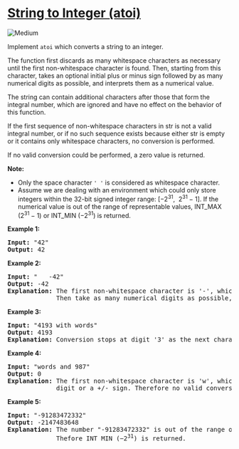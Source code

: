 # [String to Integer (atoi)](https://leetcode.com/problems/string-to-integer-atoi/)
<img src="https://img.shields.io/badge/difficulty-medium-orange.svg??style=flat-square" alt="Medium" />

<p>Implement <code><span>atoi</span></code> which&nbsp;converts a string to an integer.</p>

<p>The function first discards as many whitespace characters as necessary until the first non-whitespace character is found. Then, starting from this character, takes an optional initial plus or minus sign followed by as many numerical digits as possible, and interprets them as a numerical value.</p>

<p>The string can contain additional characters after those that form the integral number, which are ignored and have no effect on the behavior of this function.</p>

<p>If the first sequence of non-whitespace characters in str is not a valid integral number, or if no such sequence exists because either str is empty or it contains only whitespace characters, no conversion is performed.</p>

<p>If no valid conversion could be performed, a zero value is returned.</p>

<p><strong>Note:</strong></p>

<ul>
	<li>Only the space character <code>&#39; &#39;</code> is considered as whitespace character.</li>
	<li>Assume we are dealing with an environment which could only store integers within the 32-bit signed integer range: [&minus;2<sup>31</sup>,&nbsp; 2<sup>31&nbsp;</sup>&minus; 1]. If the numerical value is out of the range of representable values, INT_MAX (2<sup>31&nbsp;</sup>&minus; 1) or INT_MIN (&minus;2<sup>31</sup>) is returned.</li>
</ul>

<p><strong>Example 1:</strong></p>

<pre>
<strong>Input:</strong> &quot;42&quot;
<strong>Output:</strong> 42
</pre>

<p><strong>Example 2:</strong></p>

<pre>
<strong>Input:</strong> &quot;   -42&quot;
<strong>Output:</strong> -42
<strong>Explanation:</strong> The first non-whitespace character is &#39;-&#39;, which is the minus sign.
&nbsp;            Then take as many numerical digits as possible, which gets 42.
</pre>

<p><strong>Example 3:</strong></p>

<pre>
<strong>Input:</strong> &quot;4193 with words&quot;
<strong>Output:</strong> 4193
<strong>Explanation:</strong> Conversion stops at digit &#39;3&#39; as the next character is not a numerical digit.
</pre>

<p><strong>Example 4:</strong></p>

<pre>
<strong>Input:</strong> &quot;words and 987&quot;
<strong>Output:</strong> 0
<strong>Explanation:</strong> The first non-whitespace character is &#39;w&#39;, which is not a numerical 
&nbsp;            digit or a +/- sign. Therefore no valid conversion could be performed.</pre>

<p><strong>Example 5:</strong></p>

<pre>
<strong>Input:</strong> &quot;-91283472332&quot;
<strong>Output:</strong> -2147483648
<strong>Explanation:</strong> The number &quot;-91283472332&quot; is out of the range of a 32-bit signed integer.
&nbsp;            Thefore INT_MIN (&minus;2<sup>31</sup>) is returned.</pre>

